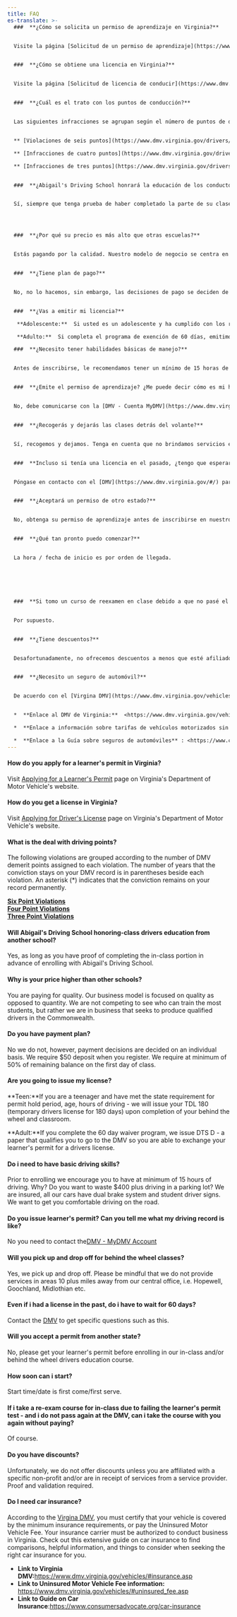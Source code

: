 ```yaml
---
title: FAQ
es-translate: >-
  ###  **¿Cómo se solicita un permiso de aprendizaje en Virginia?** 


  Visite la página [Solicitud de un permiso de aprendizaje](https://www.dmv.virginia.gov/drivers/#applying_learners.asp) en el sitio web del Departamento de Vehículos Motorizados de Virginia.


  ###  **¿Cómo se obtiene una licencia en Virginia?** 


  Visite la página [Solicitud de licencia de conducir](https://www.dmv.virginia.gov/drivers/#applying.asp) en el sitio web del Departamento de Vehículos Motorizados de Virginia.


  ###  **¿Cuál es el trato con los puntos de conducción?** 


  Las siguientes infracciones se agrupan según el número de puntos de demérito del DMV asignados a cada infracción. El número de años que la condena permanece en su registro del DMV está entre paréntesis al lado de cada violación. Un asterisco (*) indica que la condena permanece en su registro de forma permanente.


  ** [Violaciones de seis puntos](https://www.dmv.virginia.gov/drivers/#points_6.asp)**  \

  ** [Infracciones de cuatro puntos](https://www.dmv.virginia.gov/drivers/#points_4.asp)**  \

  ** [Infracciones de tres puntos](https://www.dmv.virginia.gov/drivers/#points_3.asp)** 


  ###  **¿Abigail's Driving School honrará la educación de los conductores en clase de otra escuela?** 


  Sí, siempre que tenga prueba de haber completado la parte de su clase antes de inscribirse en la Escuela de conducción de Abigail.




  ###  **¿Por qué su precio es más alto que otras escuelas?** 


  Estás pagando por la calidad. Nuestro modelo de negocio se centra en la calidad en lugar de la cantidad. No estamos compitiendo para ver quién puede capacitar a la mayoría de los estudiantes, sino que estamos en un negocio que busca producir conductores calificados en la Commonwealth.


  ###  **¿Tiene plan de pago?** 


  No, no lo hacemos, sin embargo, las decisiones de pago se deciden de forma individual. Requerimos un depósito de $ 50 cuando se registra. Requerimos como mínimo el 50% del saldo restante el primer día de clase.


  ###  **¿Vas a emitir mi licencia?** 

   **Adolescente:**  Si usted es un adolescente y ha cumplido con los requisitos estatales para el período de retención del permiso, la edad y las horas de conducción, emitiremos su TDL 180 (licencia de conducir temporal por 180 días) una vez que lo haya completado al volante y salón de clases.

   **Adulto:**  Si completa el programa de exención de 60 días, emitimos DTS D, un documento que lo califica para ir al DMV para que pueda cambiar su permiso de aprendizaje por una licencia de conducir.

  ###  **¿Necesito tener habilidades básicas de manejo?** 


  Antes de inscribirse, le recomendamos tener un mínimo de 15 horas de manejo. ¿Por qué? ¿Quiere perder $ 400 más conduciendo en un estacionamiento? Estamos asegurados, todos nuestros autos tienen un sistema de doble freno y letreros de estudiantes. Queremos que se sienta cómodo manejando en la carretera.


  ###  **¿Emite el permiso de aprendizaje? ¿Me puede decir cómo es mi historial de manejo?** 


  No, debe comunicarse con la [DMV - Cuenta MyDMV](https://www.dmv.virginia.gov/onlineServices/#index.html)


  ###  **¿Recogerás y dejarás las clases detrás del volante?** 


  Sí, recogemos y dejamos. Tenga en cuenta que no brindamos servicios en áreas a más de 10 millas de nuestra oficina central, es decir, Hopewell, Goochland, Midlothian, etc.


  ###  **Incluso si tenía una licencia en el pasado, ¿tengo que esperar 60 días?** 


  Póngase en contacto con el [DMV](https://www.dmv.virginia.gov/#/) para obtener preguntas específicas como esta.


  ###  **¿Aceptará un permiso de otro estado?** 


  No, obtenga su permiso de aprendizaje antes de inscribirse en nuestro curso de educación para conductores en la clase y / o detrás del volante.


  ###  **¿Qué tan pronto puedo comenzar?** 


  La hora / fecha de inicio es por orden de llegada.






  ###  **Si tomo un curso de reexamen en clase debido a que no pasé el examen de permiso de aprendizaje, y no apruebo nuevamente en el DMV, ¿puedo volver a tomar el curso sin pagar?** 


  Por supuesto.


  ###  **¿Tiene descuentos?** 


  Desafortunadamente, no ofrecemos descuentos a menos que esté afiliado a una organización sin fines de lucro específica y / o reciba servicios de un proveedor de servicios. Se requiere prueba y validación.


  ###  **¿Necesito un seguro de automóvil?** 


  De acuerdo con el [Virgina DMV](https://www.dmv.virginia.gov/vehicles/#insurance.asp), debe certificar que su vehículo está cubierto por los requisitos mínimos de seguro o pagar la tarifa de vehículo motorizado sin seguro. Su compañía de seguros debe estar autorizada para realizar negocios en Virginia. Consulte esta extensa guía sobre seguros de automóviles para encontrar comparaciones, información útil y aspectos a tener en cuenta al buscar el seguro de automóvil adecuado para usted.


  *  **Enlace al DMV de Virginia:**  <https://www.dmv.virginia.gov/vehicles/#insurance.asp>

  *  **Enlace a información sobre tarifas de vehículos motorizados sin seguro:**  <https://www.dmv.virginia.gov/vehicles/#uninsured_fee.asp>

  *  **Enlace a la Guía sobre seguros de automóviles** : <https://www.consumersadvocate.org/car-insurance>
---
```

#### How do you apply for a learner's permit in Virginia?

Visit [Applying for a Learner's Permit](https://www.dmv.virginia.gov/drivers/#applying_learners.asp) page on Virginia's Department of Motor Vehicle's website.

#### How do you get a license in Virginia?

Visit [Applying for Driver's License](https://www.dmv.virginia.gov/drivers/#applying.asp) page on Virginia's Department of Motor Vehicle's website.

#### What is the deal with driving points?

The following violations are grouped according to the number of DMV demerit points assigned to each violation. The number of years that the conviction stays on your DMV record is in parentheses beside each violation. An asterisk (*) indicates that the conviction remains on your record permanently.

**[Six Point Violations](https://www.dmv.virginia.gov/drivers/#points_6.asp)**\
**[Four Point Violations](https://www.dmv.virginia.gov/drivers/#points_4.asp)**\
**[Three Point Violations](https://www.dmv.virginia.gov/drivers/#points_3.asp)**

#### Will Abigail's Driving School honoring-class drivers education from another school?

Yes, as long as you have proof of completing the in-class portion in advance of enrolling with Abigail's Driving School.

#### Why is your price higher than other schools?

You are paying for quality. Our business model is focused on quality as opposed to quantity. We are not competing to see who can train the most students, but rather we are in business that seeks to produce qualified drivers in the Commonwealth.

#### Do you have payment plan?

No we do not, however, payment decisions are decided on an individual basis. We require $50 deposit when you register. We require at minimum of 50% of remaining balance on the first day of class.

#### Are you going to issue my license?

**Teen:**If you are a teenager and have met the state requirement for permit hold period, age, hours of driving - we will issue your TDL 180 (temporary drivers license for 180 days) upon completion of your behind the wheel and classroom.

**Adult:**If you complete the 60 day waiver program, we issue DTS D - a paper that qualifies you to go to the DMV so you are able to exchange your learner's permit for a drivers license.

#### Do i need to have basic driving skills?

Prior to enrolling we encourage you to have at minimum of 15 hours of driving. Why? Do you want to waste $400 plus driving in a parking lot? We are insured, all our cars have dual brake system and student driver signs. We want to get you comfortable driving on the road.

#### Do you issue learner's permit? Can you tell me what my driving record is like?

No you need to contact the[DMV - MyDMV Account](https://www.dmv.virginia.gov/onlineServices/#index.html)

#### Will you pick up and drop off for behind the wheel classes?

Yes, we pick up and drop off. Please be mindful that we do not provide services in areas 10 plus miles away from our central office, i.e. Hopewell, Goochland, Midlothian etc.

#### Even if i had a license in the past, do i have to wait for 60 days?

Contact the [DMV](https://www.dmv.virginia.gov/#/) to get specific questions such as this.

#### Will you accept a permit from another state?

No, please get your learner's permit before enrolling in our in-class and/or behind the wheel drivers education course.

#### How soon can i start?

Start time/date is first come/first serve.

#### If i take a re-exam course for in-class due to failing the learner's permit test - and i do not pass again at the DMV, can i take the course with you again without paying?

Of course.

#### Do you have discounts?

Unfortunately, we do not offer discounts unless you are affiliated with a specific non-profit and/or are in receipt of services from a service provider. Proof and validation required.

#### Do I need car insurance?

According to the [Virgina DMV](https://www.dmv.virginia.gov/vehicles/#insurance.asp), you must certify that your vehicle is covered by the minimum insurance requirements, or pay the Uninsured Motor Vehicle Fee. Your insurance carrier must be authorized to conduct business in Virginia. Check out this extensive guide on car insurance to find comparisons, helpful information, and things to consider when seeking the right car insurance for you.

* **Link to Virginia DMV:**<https://www.dmv.virginia.gov/vehicles/#insurance.asp>
* **Link to Uninsured Motor Vehicle Fee information:** <https://www.dmv.virginia.gov/vehicles/#uninsured_fee.asp>
* **Link to Guide on Car Insurance**:<https://www.consumersadvocate.org/car-insurance>